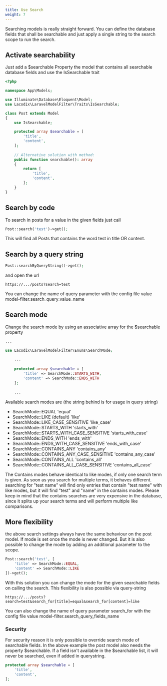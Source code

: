 ```yaml
---
title: Use Search
weight: 7
---
```


Searching models is really straight forward. You can define the database fields that shall be searchable and just apply
a single string to the search scope to run the search.

## Activate searchability

Just add a $searchable Property the model that contains all searchable database fields and use the IsSearchable trait

```php
<?php

namespace App\Models;

use Illuminate\Database\Eloquent\Model;
use Lacodix\LaravelModelFilter\Traits\IsSearchable;

class Post extends Model
{
    use IsSearchable;

    protected array $searchable = [
        'title',
        'content',
    ];
    
    // Alternative solution with method:
    public function searchable(): array
    {
        return [
            'title',
            'content',
        ];
    }
}
```

## Search by code

To search in posts for a value in the given fields just call

```php
Post::search('test')->get();
```

This will find all Posts that contains the word test in title OR content.

## Search by a query string

```php
Post::searchByQueryString()->get();
```

and open the url

```
https://.../posts?search=test
```

You can change the name of query parameter with the config file value model-filter.search_query_value_name

## Search mode

Change the search mode by using an associative array for the $searchable property

```php
...

use Lacodix\LaravelModelFilter\Enums\SearchMode;
    
    ...
     
    protected array $searchable = [
        'title' => SearchMode::STARTS_WITH,
        'content' => SearchMode::ENDS_WITH
    ];
    
    ...
```

Available search modes are (the string behind is for usage in query string)
- SearchMode::EQUAL 'equal'
- SearchMode::LIKE (default) 'like'
- SearchMode::LIKE_CASE_SENSITIVE 'like_case'
- SearchMode::STARTS_WITH 'starts_with'
- SearchMode::STARTS_WITH_CASE_SENSITIVE 'starts_with_case'
- SearchMode::ENDS_WITH 'ends_with'
- SearchMode::ENDS_WITH_CASE_SENSITIVE 'ends_with_case'
- SearchMode::CONTAINS_ANY 'contains_any'
- SearchMode::CONTAINS_ANY_CASE_SENSITIVE 'contains_any_case'
- SearchMode::CONTAINS_ALL 'contains_all'
- SearchMode::CONTAINS_ALL_CASE_SENSITIVE 'contains_all_case'

The Contains modes behave identical to like modes, if only one search term is given. As soon as you search
for multiple terms, it behaves different. searching for "test name" will find only entries that contain 
"test name" with like modes, but it will find "test" and "name" in the contains modes. Please keep in mind
that the contains searches are very expensive in the database, since it splits up your search terms and will
perform multiple like comparisons.

## More flexibility

the above search settings always have the same behaviour on the post model. If mode is set once the mode
is never changed. But it is also possible to change the mode by adding an additional parameter to the scope. 

```php
Post::search('test', [
    'title' => SearchMode::EQUAL,
    'content' => SearchMode::LIKE
])->get();
```

With this solution you can change the mode for the given searchable fields on calling the search.
This flexibility is also possible via query-string

```
https://.../posts?search=test&search_for[title]=equal&search_for[content]=like
```

You can also change the name of query parameter search_for with the config file value 
model-filter.search_query_fields_name

### Security

For security reason it is only possible to override search mode of searchable fields. In the above
example the post model also needs the property $searchable. If a field isn't available in the 
$searchable list, it will never be searched, even if added in querystring.

```php 
protected array $searchable = [
    'title',
    'content',
];
```
